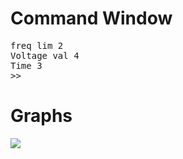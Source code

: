 <h1>Command Window</h1>
<pre>
freq lim 2
Voltage val 4
Time 3
>> 
</pre>

<h1>Graphs</h1>
<img src=https://github.com/user-attachments/assets/58bb4b18-29e1-48e7-9d51-5fd8eeb79237>
